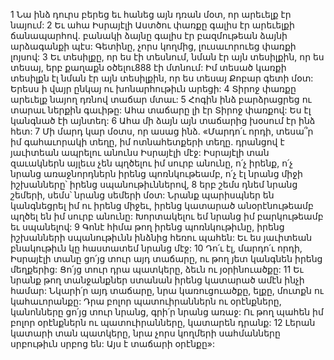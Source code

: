 1 Նա ինձ դուրս բերեց եւ հանեց այն դռան մօտ, որ արեւելք էր նայում: 2 Եւ ահա Իսրայէլի Աստծու փառքը գալիս էր արեւելքի ճանապարհով. բանակի ձայնը գալիս էր բազմութեան ձայնի արձագանքի պէս: Գետինը, չորս կողմից, լուսաւորուեց փառքի լոյսով: 3 Եւ տեսիլքը, որ ես էի տեսնում, նման էր այն տեսիլքին, որ ես տեսայ, երբ քաղաքն օծելու888 էի մտնում: Իմ տեսած կառքի տեսիլքն էլ նման էր այն տեսիլքին, որ ես տեսայ Քոբար գետի մօտ: Երեսս ի վայր ընկայ ու խոնարհութիւն արեցի: 4 Տիրոջ փառքը արեւելք նայող դռնով տաճար մտաւ: 5 Հոգին ինձ բարձրացրեց ու տարաւ ներքին գաւիթը: Ահա տաճարը լի էր Տիրոջ փառքով: Ես էլ կանգնած էի այնտեղ: 6 Ահա մի ձայն այն տաճարից խօսում էր ինձ հետ: 7 Մի մարդ կար մօտս, որ ասաց ինձ. «Մարդո՛ւ որդի, տեսա՞ր իմ գահաւորակի տեղը, իմ ոտնահետքերի տեղը. դրանցով է յաւիտեան ապրելու անունս Իսրայէլի մէջ: Իսրայէլի տան զաւակներն այլեւս չեն պղծելու իմ սուրբ անունը, ո՛չ իրենք, ո՛չ նրանց առաջնորդներն իրենց պոռնկութեամբ, ո՛չ էլ նրանց միջի իշխանները՝ իրենց սպանութիւններով, 8 երբ շեմս դնեմ նրանց շեմերի, սեմս՝ նրանց սեմերի մօտ: Նրանք պարիսպներ են կանգնեցրել իմ ու իրենց միջեւ, իրենց կատարած անօրէնութեամբ պղծել են իմ սուրբ անունը: Խորտակելու եմ նրանց իմ բարկութեամբ եւ սպանելով: 9 Գոնէ հիմա թող իրենց պոռնկութիւնը, իրենց իշխանների սպանութիւնն ինձնից հեռու պահեն: Եւ ես յաւիտեան բնակութիւն կը հաստատեմ նրանց մէջ: 10 Դո՛ւ էլ, մարդո՛ւ որդի, Իսրայէլի տանը ցո՛յց տուր այդ տաճարը, ու թող յետ կանգնեն իրենց մեղքերից: Ցո՛յց տուր դրա պատկերը, ձեւն ու յօրինուածքը: 11 Եւ նրանք թող տանջանքներ ստանան իրենց կատարած ամէն ինչի համար: Նկարի՛ր այդ տաճարը, նրա կառուցուածքը, ելքը, մուտքն ու կահաւորանքը: Դրա բոլոր պատուիրաններն ու օրէնքները, կանոնները ցո՛յց տուր նրանց, գրի՛ր նրանց առաջ: Ու թող պահեն իմ բոլոր օրէնքներն ու պատուիրանները, կատարեն դրանք: 12 Լերան կատարի տան պատկերը, նրա չորս կողմերի սահմանները սրբութիւն սրբոց են: Այս է տաճարի օրէնքը»:
